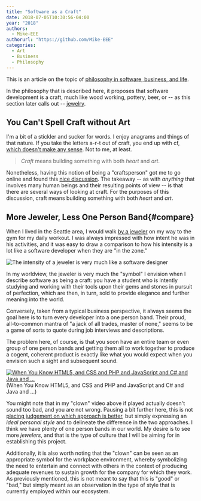 ```yaml
---
title: "Software as a Craft"
date: 2018-07-05T10:30:56-04:00
year: "2018"
authors:
  - Mike-EEE
authorurl: "https://github.com/Mike-EEE"
categories:
  - Art
  - Business
  - Philosophy
---
```


This is an article on the topic of [philosophy in software, business, and life](/2018/07/philosophy).

In the philosophy that is described here, it proposes that software development is a craft, much like wood working, pottery, beer, or -- as this section later calls out -- [jewelry](#compare).

## You Can't Spell Craft without Art

I'm a bit of a stickler and sucker for words.  I enjoy anagrams and things of that nature.  If you take the letters a-r-t out of craft, you end up with cf, [which doesn't make any sense](https://youtu.be/Qtqp-RUw87M).  Not to me, at least.

> *Craft* means building something with both *heart* and *art*.

Nonetheless, having this notion of being a "craftsperson" got me to go online and found this [nice discussion](https://www.reddit.com/r/composer/comments/3zwl4l/discussion_is_music_a_craft_or_an_art/).  The takeaway -- as with *anything* that involves many human beings and their resulting points of view -- is that there are several ways of looking at craft.  For the purposes of this discussion, craft means building something with both *heart* and *art*.

## More  Jeweler, Less One Person Band{#compare}

When I lived in the Seattle area, I would walk [by a jeweler](http://bendersjewelers.com/) on my way to the gym for my daily workout.  I was always impressed with how intent he was in his activities, and it was easy to draw a comparison to how his intensity is a lot like a software developer when they are "in the zone."

![The intensity of a jeweler is very much like a software designer](/images/Jeweler.jpg "The intensity of a jeweler is very much like a software designer")

In my worldview, the jeweler is very much the "symbol" I envision when I describe software as being a craft: you have a student who is intently studying and working with their tools upon their gems and stones in pursuit of perfection, which are then, in turn, sold to provide elegance and further meaning into the world.

Conversely, taken from a typical business perspective, it always seems the goal here is to turn every developer into a one person band.  Their proud, all-to-common mantra of "a jack of all trades, master of none," seems to be a game of sorts to quote during job interviews and descriptions.

The problem here, of course, is that you soon have an entire team or even group of one person bands and getting them all to work together to produce a cogent, coherent product is exactly like what you would expect when you envision such a sight and subsequent sound.

[![When You Know HTML5, and CSS and PHP and JavaScript and C# and Java and ...](http://img.youtube.com/vi/zu711IAYjHg/0.jpg "When You Know HTML5, and CSS and PHP and JavaScript and C# and Java and ...")](http://www.youtube.com/watch?v=zu711IAYjHg)(When You Know HTML5, and CSS and PHP and JavaScript and C# and Java and ...)

You might note that in my "clown" video above if played actually doesn't sound too bad, and you are not wrong.  Pausing a bit further here, this is not [placing judgement on which approach is better](/2018/07/soul-space/#quick-word-on-value-judgments), but simply expressing an *ideal personal style* and to delineate the difference in the two approaches.  I think we have plenty of one person bands in our world.  My desire is to see more *jewelers*, and that is the type of culture that I will be aiming for in establishing this project.

Additionally, it is also worth noting that the "clown" can be seen as an appropriate symbol for the workplace environment, whereby symbolizing the need to entertain and connect with others in the context of producing adequate revenues to sustain growth for the company for which they work.  As previously mentioned, this is not meant to say that this is "good" or "bad," but simply meant as an observation in the type of style that is currently employed within our ecosystem.